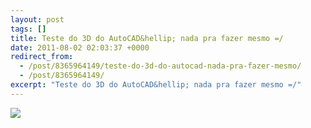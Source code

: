 ```yaml
---
layout: post
tags: []
title: Teste do 3D do AutoCAD&hellip; nada pra fazer mesmo =/
date: 2011-08-02 02:03:37 +0000
redirect_from:
  - /post/8365964149/teste-do-3d-do-autocad-nada-pra-fazer-mesmo/
  - /post/8365964149/
excerpt: "Teste do 3D do AutoCAD&hellip; nada pra fazer mesmo =/"
---
```


![](http://41.media.tumblr.com/tumblr_lpa321Alnz1qma17bo1_1280.png)

